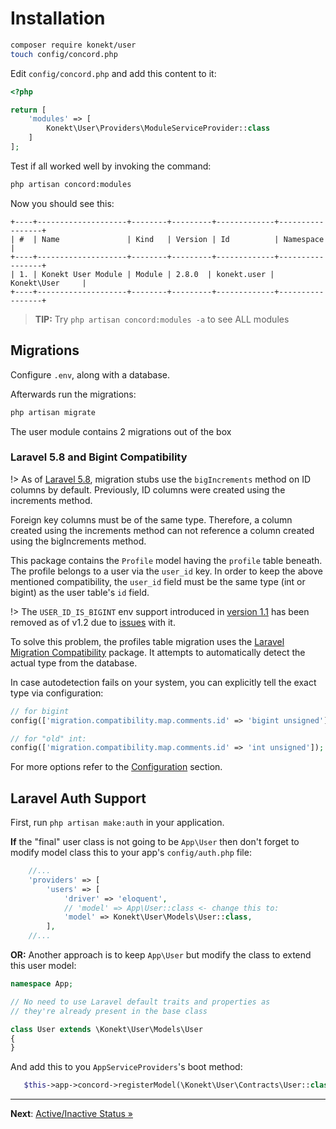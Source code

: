 # Installation

```bash
composer require konekt/user
touch config/concord.php
```

Edit `config/concord.php` and add this content to it:

```php
<?php

return [
    'modules' => [
        Konekt\User\Providers\ModuleServiceProvider::class
    ]
];
```

Test if all worked well by invoking the command:

```bash
php artisan concord:modules
```

Now you should see this:

```
+----+--------------------+--------+---------+-------------+-----------------+
| #  | Name               | Kind   | Version | Id          | Namespace       |
+----+--------------------+--------+---------+-------------+-----------------+
| 1. | Konekt User Module | Module | 2.8.0  | konekt.user | Konekt\User     |
+----+--------------------+--------+---------+-------------+-----------------+
```

> **TIP:** Try `php artisan concord:modules -a` to see ALL modules

## Migrations

Configure `.env`, along with a database.

Afterwards run the migrations:

```bash
php artisan migrate
```

The user module contains 2 migrations out of the box

### Laravel 5.8 and Bigint Compatibility

!> As of [Laravel 5.8](https://github.com/laravel/framework/pull/26472), migration stubs use the `bigIncrements` method on ID columns by default. Previously, ID columns were created using the increments method.

Foreign key columns must be of the same type. Therefore, a column created using the increments
method can not reference a column created using the bigIncrements method.

This package contains the `Profile` model having the `profile` table beneath.
The profile belongs to a user via the `user_id` key. In order to keep the above mentioned
compatibility, the `user_id` field must be the same type (int or bigint) as the user table's `id`
field.

!> The `USER_ID_IS_BIGINT` env support introduced in [version 1.1](https://konekt.dev/user/1.1/installation#laravel-58-and-bigint-compatibility) has been removed as of v1.2 due to [issues](https://github.com/artkonekt/user/issues/1) with it.

To solve this problem, the profiles table migration uses the
[Laravel Migration Compatibility](https://github.com/artkonekt/laravel-migration-compatibility)
package. It attempts to automatically detect the actual type from the database.

In case autodetection fails on your system, you can explicitly tell the exact type via configuration:

```php
// for bigint
config(['migration.compatibility.map.comments.id' => 'bigint unsigned']);

// for "old" int:
config(['migration.compatibility.map.comments.id' => 'int unsigned']);
```

For more options refer to the
[Configuration](https://konekt.dev/migration-compatibility/1.0/configuration) section.

## Laravel Auth Support

First, run `php artisan make:auth` in your application.

**If** the "final" user class is not going to be `App\User` then don't forget to modify model class this
to your app's `config/auth.php` file:

```php
    //...
    'providers' => [
        'users' => [
            'driver' => 'eloquent',
            // 'model' => App\User::class <- change this to:
            'model' => Konekt\User\Models\User::class,
        ],
    //...
```
**OR:**
Another approach is to keep `App\User` but modify the class to extend this user model:

```php
namespace App;

// No need to use Laravel default traits and properties as
// they're already present in the base class

class User extends \Konekt\User\Models\User
{
}
```

And add this to you `AppServiceProviders`'s boot method:

```php
   $this->app->concord->registerModel(\Konekt\User\Contracts\User::class, \App\User::class);
```

---

**Next**: [Active/Inactive Status &raquo;](active-inactive.md)
